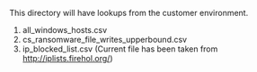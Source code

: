 This directory will have lookups from the customer environment.

1. all_windows_hosts.csv
2. cs_ransomware_file_writes_upperbound.csv
3. ip_blocked_list.csv (Current file has been taken from http://iplists.firehol.org/)

